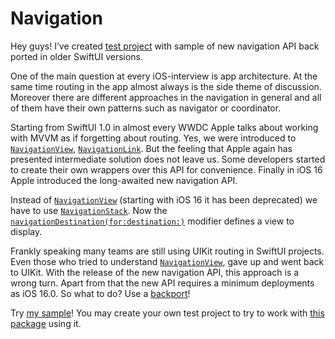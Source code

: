 # Navigation 

Hey guys! I’ve created [test project](https://github.com/c-villain/NaviBackportExample) with sample of 
new navigation API back ported in older SwiftUI versions.
 
One of the main question at every iOS-interview is app architecture. 
At the same time routing in the app almost always is the side theme of discussion. 
Moreover there are different approaches in the navigation in general and all of them have their own patterns such as navigator or coordinator.

Starting from SwiftUI 1.0 in almost every WWDC Apple talks about working with MVVM as if forgetting about routing. 
Yes, we were introduced to  [`NavigationView`](https://developer.apple.com/documentation/swiftui/navigationview), 
[`NavigationLink`](https://developer.apple.com/documentation/swiftui/navigationlink). 
But the feeling that Apple again has presented intermediate solution does not leave us. 
Some developers started to create their own wrappers over this API for convenience. 
Finally in iOS 16 Apple introduced the long-awaited new navigation API. 

Instead of [`NavigationView`](https://developer.apple.com/documentation/swiftui/navigationview) (starting with iOS 16 it has been deprecated) 
we have to use [`NavigationStack`](https://developer.apple.com/documentation/swiftui/navigationstack). 
Now the [`navigationDestination(for:destination:)`](https://developer.apple.com/documentation/swiftui/list/navigationdestination(for:destination:)) 
modifier defines a view to display. 

Frankly speaking many teams are still using UIKit routing in SwiftUI projects.
Even those who tried to understand [`NavigationView`](https://developer.apple.com/documentation/swiftui/navigationview), gave up and went back to UIKit. 
With the release of the new navigation API, 
this approach is a wrong turn.
Apart from that the new API requires a minimum deployments as iOS 16.0. 
So what to do? Use a [backport](https://github.com/johnpatrickmorgan/NavigationBackport)! 

Try [my sample](https://github.com/c-villain/NaviBackportExample)! 
You may create your own test project to try to work with [this package](https://github.com/johnpatrickmorgan/NavigationBackport) 
using it.
